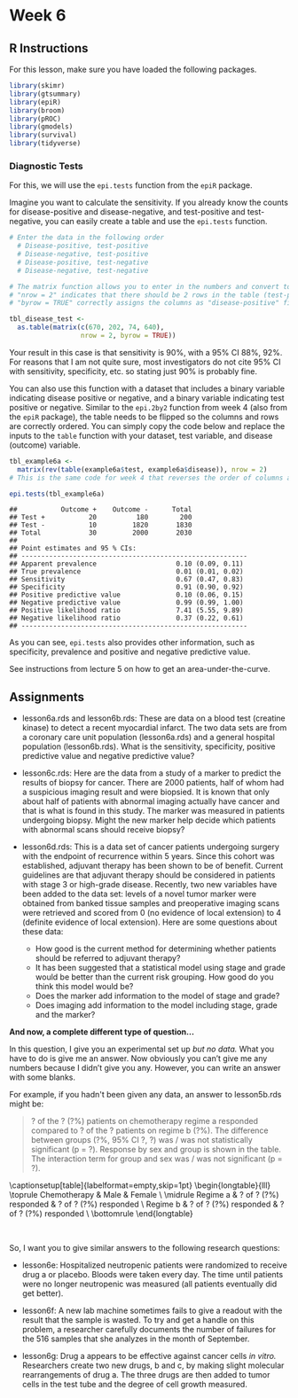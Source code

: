

# Week 6

## R Instructions

For this lesson, make sure you have loaded the following packages.


```r
library(skimr)
library(gtsummary)
library(epiR)
library(broom)
library(pROC)
library(gmodels)
library(survival)
library(tidyverse)
```

### Diagnostic Tests

For this, we will use the `epi.tests` function from the `epiR` package.

Imagine you want to calculate the sensitivity. If you already know the counts for disease-positive and disease-negative, and test-positive and test-negative, you can easily create a table and use the `epi.tests` function.


```r
# Enter the data in the following order
  # Disease-positive, test-positive
  # Disease-negative, test-positive
  # Disease-positive, test-negative
  # Disease-negative, test-negative

# The matrix function allows you to enter in the numbers and convert to a table
# "nrow = 2" indicates that there should be 2 rows in the table (test-positive and test-negative)
# "byrow = TRUE" correctly assigns the columns as "disease-positive" first and "disease-negative" second

tbl_disease_test <-
  as.table(matrix(c(670, 202, 74, 640),
                  nrow = 2, byrow = TRUE))
```

Your result in this case is that sensitivity is 90%, with a 95% CI 88%, 92%. For reasons that I am not quite sure, most investigators do not cite 95% CI with sensitivity, specificity, etc. so stating just 90% is probably fine.

You can also use this function with a dataset that includes a binary variable indicating disease positive or negative, and a binary variable indicating test positive or negative. Similar to the `epi.2by2` function from week 4 (also from the `epiR` package), the table needs to be flipped so the columns and rows are correctly ordered. You can simply copy the code below and replace the inputs to the `table` function with your dataset, test variable, and disease (outcome) variable. 


```r
tbl_example6a <-
  matrix(rev(table(example6a$test, example6a$disease)), nrow = 2)
# This is the same code for week 4 that reverses the order of columns and rows

epi.tests(tbl_example6a)
```

```
##           Outcome +    Outcome -      Total
## Test +           20          180        200
## Test -           10         1820       1830
## Total            30         2000       2030
## 
## Point estimates and 95 % CIs:
## ---------------------------------------------------------
## Apparent prevalence                    0.10 (0.09, 0.11)
## True prevalence                        0.01 (0.01, 0.02)
## Sensitivity                            0.67 (0.47, 0.83)
## Specificity                            0.91 (0.90, 0.92)
## Positive predictive value              0.10 (0.06, 0.15)
## Negative predictive value              0.99 (0.99, 1.00)
## Positive likelihood ratio              7.41 (5.55, 9.89)
## Negative likelihood ratio              0.37 (0.22, 0.61)
## ---------------------------------------------------------
```

As you can see, `epi.tests` also provides other information, such as specificity, prevalence and positive and negative predictive value.

See instructions from lecture 5 on how to get an area-under-the-curve.

## Assignments

- lesson6a.rds and lesson6b.rds: These are data on a blood test (creatine kinase) to detect a recent myocardial infarct. The two data sets are from a coronary care unit population (lesson6a.rds) and a general hospital population (lesson6b.rds). What is the sensitivity, specificity, positive predictive value and negative predictive value?

- lesson6c.rds: Here are the data from a study of a marker to predict the results of biopsy for cancer. There are 2000 patients, half of whom had a suspicious imaging result and were biopsied. It is known that only about half of patients with abnormal imaging actually have cancer and that is what is found in this study. The marker was measured in patients undergoing biopsy. Might the new marker help decide which patients with abnormal scans should receive biopsy? 

- lesson6d.rds: This is a data set of cancer patients undergoing surgery with the endpoint of recurrence within 5 years. Since this cohort was established, adjuvant therapy has been shown to be of benefit. Current guidelines are that adjuvant therapy should be considered in patients with stage 3 or high-grade disease. Recently, two new variables have been added to the data set:  levels of a novel tumor marker were obtained from banked tissue samples and preoperative imaging scans were retrieved and scored from 0 (no evidence of local extension) to 4 (definite evidence of local extension). Here are some questions about these data:
    - How good is the current method for determining whether patients should be referred to adjuvant therapy?
    - It has been suggested that a statistical model using stage and grade would be better than the current risk grouping. How good do you think this model would be?
    - Does the marker add information to the model of stage and grade?
    - Does imaging add information to the model including stage, grade and the marker?
    
**And now, a complete different type of question...**

In this question, I give you an experimental set up _but no data._ What you have to do is give me an answer. Now obviously you can’t give me any numbers because I didn’t give you any. However, you can write an answer with some blanks.

For example, if you hadn't been given any data, an answer to lesson5b.rds might be:

<div class="quote-container">

>? of the ? (?%) patients on chemotherapy regime a responded compared to ? of the ? patients on regime b (?%). The difference between groups (?%, 95% CI ?, ?) was / was not statistically significant (p = ?). Response by sex and group is shown in the table. The interaction term for group and sex was / was not significant (p = ?).

</div>

\captionsetup[table]{labelformat=empty,skip=1pt}
\begin{longtable}{lll}
\toprule
Chemotherapy & Male & Female \\ 
\midrule
Regime a & ? of ? (?\%) responded & ? of ? (?\%) responded \\ 
Regime b & ? of ? (?\%) responded & ? of ? (?\%) responded \\ 
\bottomrule
\end{longtable}

<br>

So, I want you to give similar answers to the following research questions:

- lesson6e: Hospitalized neutropenic patients were randomized to receive drug a or placebo. Bloods were taken every day. The time until patients were no longer neutropenic was measured (all patients eventually did get better).

- lesson6f: A new lab machine sometimes fails to give a readout with the result that the sample is wasted. To try and get a handle on this problem, a researcher carefully documents the number of failures for the 516 samples that she analyzes in the month of September. 

- lesson6g: Drug a appears to be effective against cancer cells _in vitro._ Researchers create two new drugs, b and c, by making slight molecular rearrangements of drug a. The three drugs are then added to tumor cells in the test tube and the degree of cell growth measured. 
